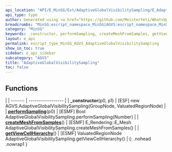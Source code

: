 ```yaml
---
api_location: "API/E_MinSG/Ext/AdaptiveGlobalVisibilitySampling/E_AdaptiveGlobalVisibilitySampling.cpp:27:18"
api_type: type
author: Generated using <a href="https://github.com/MeisterYeti/WhatsUpDoc">WhatsUpDoc</a>
breadcrumbs: "MinSG:escript_namespace_MinSG|AGVS:escript_namespace_MinSG_AGVS"
category: "MinSG"
keywords: _constructor, performSampling, createMeshFromSamples, getViewCellHierarchy
layout: e_api
permalink: escript_type_MinSG_AGVS_AdaptiveGlobalVisibilitySampling
show_in_toc: true
sidebar: e_api_sidebar
subcategory: "AGVS"
title: "AdaptiveGlobalVisibilitySampling"
toc: false
---
```


## Functions

|
| ------: | ----------------- |
| **_constructor**(p0, p1) | [ESF] new AGVS.AdaptiveGlobalVisibilitySampling(GroupNode, ValuatedRegionNode) |
| **[performSampling](classMinSG_1_1AGVS_1_1AdaptiveGlobalVisibilitySampling#classMinSG_1_1AGVS_1_1AdaptiveGlobalVisibilitySampling_1a1795c7c0cf51baa173b0d53bf04af93c)**(p0) | [ESMF] Bool AdaptiveGlobalVisibilitySampling.performSampling(Number) |
| **[createMeshFromSamples](classMinSG_1_1AGVS_1_1AdaptiveGlobalVisibilitySampling#classMinSG_1_1AGVS_1_1AdaptiveGlobalVisibilitySampling_1ab0458a30a1ad65a5c4c5f47686f6e6c5)**() | [ESMF] E_Rendering::E_Mesh AdaptiveGlobalVisibilitySampling.createMeshFromSamples() |
| **[getViewCellHierarchy](classMinSG_1_1AGVS_1_1AdaptiveGlobalVisibilitySampling#classMinSG_1_1AGVS_1_1AdaptiveGlobalVisibilitySampling_1a3f751b62ed7addf5f5ebe8e1e879003b)**() | [ESMF] ValuatedRegionNode AdaptiveGlobalVisibilitySampling.getViewCellHierarchy() |
{: .nohead .nowrap1 }
